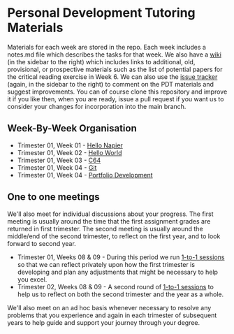 # Personal Development Tutoring Materials

Materials for each week are stored in the repo. Each week includes a notes.md file which describes the tasks for that week. We also have a [wiki](https://github.com/siwells/pdt_materials/wiki) (in the sidebar to the right) which includes links to additional, old, provisional, or prospective materials such as the list of potential papers for the critical reading exercise in Week 6. We can also use the [issue tracker](https://github.com/siwells/pdt_materials/issues) (again, in the sidebar to the right) to comment on the PDT materials and suggest improvements. You can of course clone this repository and improve it if you like then, when you are ready, issue a pull request if you want us to consider your changes for incorporation into the main branch.

## Week-By-Week Organisation

+ Trimester 01, Week 01 - [Hello Napier](/meetings/)
+ Trimester 01, Week 02 - [Hello World](/helloworld/)
+ Trimester 01, Week 03 - [C64](/c64/)
+ Trimester 01, Week 04 - [Git](/git.workshop/)
+ Trimester 01, Week 04 - [Portfolio Development](/web/)

## One to one meetings
We'll also meet for individual discussions about your progress. The first meeting is usually around the time that the first assignment grades are returned in first trimester. The second meeting is usually around the middle/end of the second trimester, to reflect on the first year, and to look forward to second year.

+ Trimester 01, Weeks 08 & 09 - During this period we run [1-to-1 sessions](https://github.com/siwells/pdt_materials/tree/master/reflection) so that we can reflect privately upon how the first trimester is developing and plan any adjustments that might be necessary to help you excel.
+ Trimester 02, Weeks 08 & 09 - A second round of [1-to-1 sessions](https://github.com/siwells/pdt_materials/tree/master/reflection) to help us to reflect on both the second trimester and the year as a whole.

We'll also meet on an ad hoc basis whenever necessary to resolve any problems that you experience and again in each trimester of subsequent years to help guide and support your journey through your degree.
